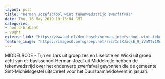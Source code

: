 ```yaml
---
layout: post
title: "Herman Jozefschool wint tekenwedstrijd zwerfafval"
date: Thu, 16 May 2019 10:13:04 GMT
categories: 
- noord-brabant 
- vught 
externe_link: "https://www.ad.nl/den-bosch/herman-jozefschool-wint-tekenwedstrijd-zwerfafval~a874bcc8/"
feature_image: "https://images0.persgroep.net/rcs/InlXJaqsE_U_iVnMTi1Mwq409sI/diocontent/148508509/_fitwidth/400/?appId=21791a8992982cd8da851550a453bd7f&quality=0.7"
---
```


MIDDELRODE - Tijn en Lars uit groep zes en Liselotte en Wicki uit groep acht van de basisschool Herman Jozef uit Middelrode hebben de tekenwedstrijd over het onderwerp zwerfafval gewonnen die de gemeente Sint-Michielsgestel uitschreef voor het Duurzaamheidsevent in januari.
